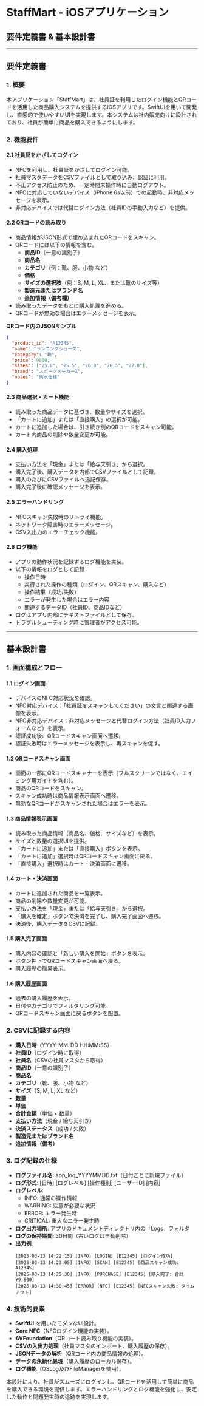 # StaffMart - iOSアプリケーション
## 要件定義書 & 基本設計書

---

## 要件定義書

### 1. 概要
本アプリケーション「StaffMart」は、社員証を利用したログイン機能とQRコードを活用した商品購入システムを提供するiOSアプリです。SwiftUIを用いて開発し、直感的で使いやすいUIを実現します。本システムは社内販売向けに設計されており、社員が簡単に商品を購入できるようにします。

### 2. 機能要件

#### 2.1 社員証をかざしてログイン
* NFCを利用し、社員証をかざしてログイン可能。
* 社員マスタデータをCSVファイルとして取り込み、認証に利用。
* 不正アクセス防止のため、一定時間未操作時に自動ログアウト。
* NFCに対応していないデバイス（iPhone 6s以前）での起動時、非対応メッセージを表示。
* 非対応デバイスでは代替ログイン方法（社員IDの手動入力など）を提供。

#### 2.2 QRコードの読み取り
* 商品情報がJSON形式で埋め込まれたQRコードをスキャン。
* QRコードには以下の情報を含む。
   * **商品ID**（一意の識別子）
   * **商品名**
   * **カテゴリ**（例：靴、服、小物 など）
   * **価格**
   * **サイズの選択肢**（例：S, M, L, XL、または靴のサイズ等）
   * **製造元またはブランド名**
   * **追加情報（備考欄）**
* 読み取ったデータをもとに購入処理を進める。
* QRコードが無効な場合はエラーメッセージを表示。

**QRコード内のJSONサンプル**

```json
{
  "product_id": "A12345",
  "name": "ランニングシューズ",
  "category": "靴",
  "price": 9800,
  "sizes": ["25.0", "25.5", "26.0", "26.5", "27.0"],
  "brand": "スポーツメーカーX",
  "notes": "防水仕様"
}
```

#### 2.3 商品選択・カート機能
* 読み取った商品データに基づき、数量やサイズを選択。
* 「カートに追加」または「直接購入」の選択が可能。
* カートに追加した場合は、引き続き別のQRコードをスキャン可能。
* カート内商品の削除や数量変更が可能。

#### 2.4 購入処理
* 支払い方法を「現金」または「給与天引き」から選択。
* 購入完了後、購入データを内部でCSVファイルとして記録。
* 購入のたびにCSVファイルへ追記保存。
* 購入完了後に確認メッセージを表示。

#### 2.5 エラーハンドリング
* NFCスキャン失敗時のリトライ機能。
* ネットワーク障害時のエラーメッセージ。
* CSV入出力のエラーチェック機能。

#### 2.6 ログ機能
* アプリの動作状況を記録するログ機能を実装。
* 以下の情報をログとして記録：
   * 操作日時
   * 実行された操作の種類（ログイン、QRスキャン、購入など）
   * 操作結果（成功/失敗）
   * エラーが発生した場合はエラー内容
   * 関連するデータID（社員ID、商品IDなど）
* ログはアプリ内部にテキストファイルとして保存。
* トラブルシューティング時に管理者がアクセス可能。

---

## 基本設計書

### 1. 画面構成とフロー

#### 1.1 ログイン画面
* デバイスのNFC対応状況を確認。
* NFC対応デバイス：「社員証をスキャンしてください」の文言と関連する画像を表示。
* NFC非対応デバイス：非対応メッセージと代替ログイン方法（社員ID入力フォームなど）を表示。
* 認証成功後、QRコードスキャン画面へ遷移。
* 認証失敗時はエラーメッセージを表示し、再スキャンを促す。

#### 1.2 QRコードスキャン画面
* 画面の一部にQRコードスキャナーを表示（フルスクリーンではなく、エイミング用ガイドを含む）。
* 商品のQRコードをスキャン。
* スキャン成功時は商品情報表示画面へ遷移。
* 無効なQRコードがスキャンされた場合はエラーを表示。

#### 1.3 商品情報表示画面
* 読み取った商品情報（商品名、価格、サイズなど）を表示。
* サイズと数量の選択UIを提供。
* 「カートに追加」または「直接購入」ボタンを表示。
* 「カートに追加」選択時はQRコードスキャン画面に戻る。
* 「直接購入」選択時はカート・決済画面に遷移。

#### 1.4 カート・決済画面
* カートに追加された商品を一覧表示。
* 商品の削除や数量変更が可能。
* 支払い方法を「現金」または「給与天引き」から選択。
* 「購入を確定」ボタンで決済を完了し、購入完了画面へ遷移。
* 決済後、購入データをCSVに記録。

#### 1.5 購入完了画面
* 購入内容の確認と「新しい購入を開始」ボタンを表示。
* ボタン押下でQRコードスキャン画面へ戻る。
* 購入履歴の簡易表示。

#### 1.6 購入履歴画面
* 過去の購入履歴を表示。
* 日付やカテゴリでフィルタリング可能。
* QRコードスキャン画面に戻るボタンを配置。

### 2. CSVに記録する内容
* **購入日時**（YYYY-MM-DD HH:MM:SS）
* **社員ID**（ログイン時に取得）
* **社員名**（CSVの社員マスタから取得）
* **商品ID**（一意の識別子）
* **商品名**
* **カテゴリ**（靴、服、小物 など）
* **サイズ**（S, M, L, XL など）
* **数量**
* **単価**
* **合計金額**（単価 × 数量）
* **支払い方法**（現金 / 給与天引き）
* **決済ステータス**（成功 / 失敗）
* **製造元またはブランド名**
* **追加情報（備考）**

### 3. ログ記録の仕様
* **ログファイル名**: app_log_YYYYMMDD.txt（日付ごとに新規ファイル）
* **ログ形式**: [日時] [ログレベル] [操作種別] [ユーザーID] [内容]
* **ログレベル**:
  * INFO: 通常の操作情報
  * WARNING: 注意が必要な状況
  * ERROR: エラー発生時
  * CRITICAL: 重大なエラー発生時
* **ログ出力場所**: アプリのドキュメントディレクトリ内の「Logs」フォルダ
* **ログの保持期間**: 30日間（古いログは自動削除）
* **出力例**:
  ```
  [2025-03-13 14:22:15] [INFO] [LOGIN] [E12345] [ログイン成功]
  [2025-03-13 14:23:05] [INFO] [SCAN] [E12345] [商品スキャン成功: A12345]
  [2025-03-13 14:25:30] [INFO] [PURCHASE] [E12345] [購入完了: 合計¥9,800]
  [2025-03-13 14:30:45] [ERROR] [NFC] [E12345] [NFCスキャン失敗: タイムアウト]
  ```

### 4. 技術的要素
* **SwiftUI** を用いたモダンなUI設計。
* **Core NFC**（NFCログイン機能の実装）。
* **AVFoundation**（QRコード読み取り機能の実装）。
* **CSVの入出力処理**（社員マスタのインポート、購入履歴の保存）。
* **JSONデータの解析**（QRコード内の商品情報の処理）。
* **データの永続化処理**（購入履歴のローカル保存）。
* **ログ機能**（OSLog及びFileManagerを使用）。

本設計により、社員がスムーズにログインし、QRコードを活用して簡単に商品を購入できる環境を提供します。エラーハンドリングとログ機能を強化し、安定した動作と問題発生時の追跡を実現します。
